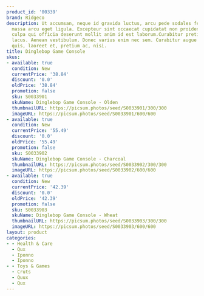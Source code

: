 ```yaml
---
product_id: '00339'
brand: Ridgeco
description: Ut accumsan, neque id gravida luctus, arcu pede sodales felis, vel blandit
  massa arcu eget ligula. Excepteur sint occaecat cupidatat non proident, sunt in
  culpa qui officia deserunt mollit anim id est laborum.Curabitur pretium tincidunt
  lacus. Aenean vestibulum. Donec varius enim nec sem. Curabitur augue lorem, dapibus
  quis, laoreet et, pretium ac, nisi.
title: Dinglebop Game Console
skus:
- available: true
  condition: New
  currentPrice: '38.84'
  discount: '0.0'
  oldPrice: '38.84'
  promotion: false
  sku: S0033901
  skuName: Dinglebop Game Console - Olden
  thumbnailURL: https://picsum.photos/seed/S0033901/300/300
  imageURL: https://picsum.photos/seed/S0033901/600/600
- available: true
  condition: New
  currentPrice: '55.49'
  discount: '0.0'
  oldPrice: '55.49'
  promotion: false
  sku: S0033902
  skuName: Dinglebop Game Console - Charcoal
  thumbnailURL: https://picsum.photos/seed/S0033902/300/300
  imageURL: https://picsum.photos/seed/S0033902/600/600
- available: true
  condition: New
  currentPrice: '42.39'
  discount: '0.0'
  oldPrice: '42.39'
  promotion: false
  sku: S0033903
  skuName: Dinglebop Game Console - Wheat
  thumbnailURL: https://picsum.photos/seed/S0033903/300/300
  imageURL: https://picsum.photos/seed/S0033903/600/600
layout: product
categories:
- - Health & Care
  - Qux
  - Iponno
  - Iponno
- - Toys & Games
  - Cruts
  - Quux
  - Qux
---
```

